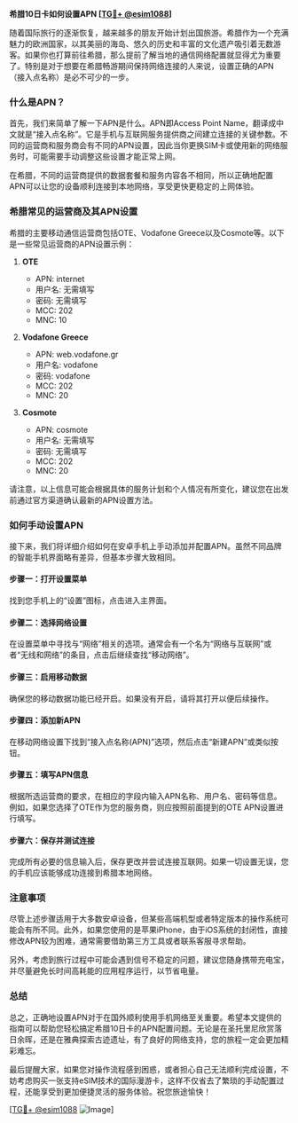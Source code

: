 **希腊10日卡如何设置APN [[TG💪+ @esim1088](https://t.me/s/esim1088)]**

随着国际旅行的逐渐恢复，越来越多的朋友开始计划出国旅游。希腊作为一个充满魅力的欧洲国家，以其美丽的海岛、悠久的历史和丰富的文化遗产吸引着无数游客。如果你也打算前往希腊，那么提前了解当地的通信网络配置就显得尤为重要了。特别是对于想要在希腊畅游期间保持网络连接的人来说，设置正确的APN（接入点名称）是必不可少的一步。

### 什么是APN？

首先，我们来简单了解一下APN是什么。APN即Access Point Name，翻译成中文就是“接入点名称”。它是手机与互联网服务提供商之间建立连接的关键参数。不同的运营商和服务商会有不同的APN设置，因此当你更换SIM卡或使用新的网络服务时，可能需要手动调整这些设置才能正常上网。

在希腊，不同的运营商提供的数据套餐和服务内容各不相同，所以正确地配置APN可以让您的设备顺利连接到本地网络，享受更快更稳定的上网体验。

### 希腊常见的运营商及其APN设置

希腊的主要移动通信运营商包括OTE、Vodafone Greece以及Cosmote等。以下是一些常见运营商的APN设置示例：

1. **OTE**
   - APN: internet
   - 用户名: 无需填写
   - 密码: 无需填写
   - MCC: 202
   - MNC: 10

2. **Vodafone Greece**
   - APN: web.vodafone.gr
   - 用户名: vodafone
   - 密码: vodafone
   - MCC: 202
   - MNC: 20

3. **Cosmote**
   - APN: cosmote
   - 用户名: 无需填写
   - 密码: 无需填写
   - MCC: 202
   - MNC: 20

请注意，以上信息可能会根据具体的服务计划和个人情况有所变化，建议您在出发前通过官方渠道确认最新的APN设置方法。

### 如何手动设置APN

接下来，我们将详细介绍如何在安卓手机上手动添加并配置APN。虽然不同品牌的智能手机界面略有差异，但基本步骤大致相同。

#### 步骤一：打开设置菜单
找到您手机上的“设置”图标，点击进入主界面。

#### 步骤二：选择网络设置
在设置菜单中寻找与“网络”相关的选项。通常会有一个名为“网络与互联网”或者“无线和网络”的条目，点击后继续查找“移动网络”。

#### 步骤三：启用移动数据
确保您的移动数据功能已经开启。如果没有开启，请将其打开以便后续操作。

#### 步骤四：添加新APN
在移动网络设置下找到“接入点名称(APN)”选项，然后点击“新建APN”或类似按钮。

#### 步骤五：填写APN信息
根据所选运营商的要求，在相应的字段内输入APN名称、用户名、密码等信息。例如，如果您选择了OTE作为您的服务商，则应按照前面提到的OTE APN设置进行填写。

#### 步骤六：保存并测试连接
完成所有必要的信息输入后，保存更改并尝试连接互联网。如果一切设置无误，您的手机应该能够成功连接到希腊本地网络。

### 注意事项

尽管上述步骤适用于大多数安卓设备，但某些高端机型或者特定版本的操作系统可能会有所不同。此外，如果您使用的是苹果iPhone，由于iOS系统的封闭性，直接修改APN较为困难，通常需要借助第三方工具或者联系客服寻求帮助。

另外，考虑到旅行过程中可能会遇到信号不稳定的问题，建议您随身携带充电宝，并尽量避免长时间高耗能的应用程序运行，以节省电量。

### 总结

总之，正确地设置APN对于在国外顺利使用手机网络至关重要。希望本文提供的指南可以帮助您轻松搞定希腊10日卡的APN配置问题。无论是在圣托里尼欣赏落日余晖，还是在雅典探索古迹遗址，有了良好的网络支持，您的旅程一定会更加精彩难忘。

最后提醒大家，如果您对操作流程感到困惑，或者担心自己无法顺利完成设置，不妨考虑购买一张支持eSIM技术的国际漫游卡，这样不仅省去了繁琐的手动配置过程，还能享受到更加便捷灵活的服务体验。祝您旅途愉快！

[[TG💪+ @esim1088](https://t.me/s/esim1088) ![Image](https://i.postimg.cc/4NQfJmqS/Snipaste-2025-05-13-00-14-12.png)]